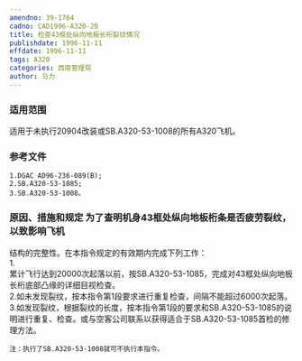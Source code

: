 ```yaml
---
amendno: 39-1764  
cadno: CAD1996-A320-20  
title: 检查43框处纵向地板长桁裂纹情况  
publishdate: 1996-11-11  
effdate: 1996-11-11  
tags: A320  
categories: 西南管理局  
author: 马力  
---
```

  
### 适用范围  
适用于未执行20904改装或SB.A320-53-1008的所有A320飞机。  
  
<!--more-->  
### 参考文件  
    1.DGAC AD96-236-089(B);  
    2.SB.A320-53-1085;  
    3.SB.A320-53-1008。  
  
### 原因、措施和规定 为了查明机身43框处纵向地板桁条是否疲劳裂纹，以致影响飞机  
结构的完整性。在本指令规定的有效期内完成下列工作：  
1.  
累计飞行达到20000次起落以前，按SB.A320-53-1085，完成对43框处纵向地板长桁底部凸缘的详细目视检查。  
    2.如未发现裂纹，按本指令第1段要求进行重复检查，间隔不能超过6000次起落。  
    3.如发现裂纹，根据裂纹的长度，按本指令第1段的要求和SB.A320-53-1085的说明进行重复、检查。或与空客公司联系以获得适合于SB.A320-53-1085首检的修理方法。  
  
    注：执行了SB.A320-53-1008就可不执行本指令。  
  
